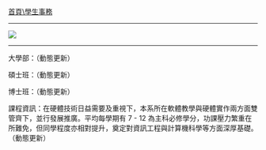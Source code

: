 [首頁\學生事務](https://www.csie.ntu.edu.tw/stu/super_pages.php?ID=stucourse)

---

![](http://i.imgur.com/ZzzauYL.png)

---

大學部：（動態更新）

碩士班：（動態更新）

博士班：（動態更新）

課程資訊：在硬體技術日益需要及重視下，本系所在軟體教學與硬體實作兩方面雙管齊下，並行發展推廣。平均每學期有 7 - 12 為主科必修學分，功課壓力繁重在所難免，但同學程度亦相對提升，奠定對資訊工程與計算機科學等方面深厚基礎。 
（動態更新）